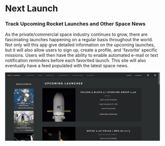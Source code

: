 # Next Launch

### Track Upcoming Rocket Launches and Other Space News

As the private/commercial space industry continues to grow, there are fasciniating launches happening on a regular basis throughout the world. Not only will this app give detailed information on the upcoming launches, but it will also allow users to sign up, create a profile, and 'favorite' specific missions.
Users will then have the ability to enable automated e-mail or text notification reminders before each favorited launch. This site will also eventually have a feed populated with the latest space news.

![NextLaunch](public/images/nextLaunch2.png)

